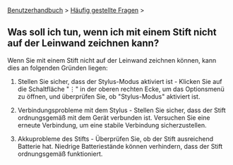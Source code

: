 [Benutzerhandbuch](/dragonnest/drawnote/manual/de) > [Häufig gestellte Fragen](/dragonnest/drawnote/manual/de/q_a) >

Was soll ich tun, wenn ich mit einem Stift nicht auf der Leinwand zeichnen kann?
---
Wenn Sie mit einem Stift nicht auf der Leinwand zeichnen können, kann dies an folgenden Gründen liegen:

1. Stellen Sie sicher, dass der Stylus-Modus aktiviert ist - Klicken Sie auf die Schaltfläche "⋮" in der oberen rechten Ecke, um das Optionsmenü zu öffnen, und überprüfen Sie, ob "Stylus-Modus" aktiviert ist.

2. Verbindungsprobleme mit dem Stylus - Stellen Sie sicher, dass der Stift ordnungsgemäß mit dem Gerät verbunden ist. Versuchen Sie eine erneute Verbindung, um eine stabile Verbindung sicherzustellen.

3. Akkuprobleme des Stifts - Überprüfen Sie, ob der Stift ausreichend Batterie hat. Niedrige Batteriestände können verhindern, dass der Stift ordnungsgemäß funktioniert.